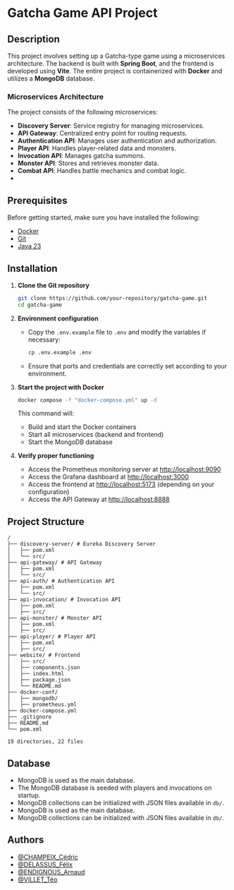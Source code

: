 # Gatcha Game API Project

## Description
This project involves setting up a Gatcha-type game using a microservices architecture. The backend is built with **Spring Boot**, and the frontend is developed using **Vite**. The entire project is containerized with **Docker** and utilizes a **MongoDB** database.

### Microservices Architecture
The project consists of the following microservices:
- **Discovery Server**: Service registry for managing microservices.
- **API Gateway**: Centralized entry point for routing requests.
- **Authentication API**: Manages user authentication and authorization.
- **Player API**: Handles player-related data and monsters.
- **Invocation API**: Manages gatcha summons.
- **Monster API**: Stores and retrieves monster data.
- **Combat API**: Handles battle mechanics and combat logic.
- 
## Prerequisites
Before getting started, make sure you have installed the following:
- [Docker](https://www.docker.com/get-started)
- [Git](https://git-scm.com/)
- [Java 23](https://www.oracle.com/fr/java/technologies/downloads/)

## Installation
1. **Clone the Git repository**
   ```sh
   git clone https://github.com/your-repository/gatcha-game.git
   cd gatcha-game
   ```

2. **Environment configuration**
    - Copy the `.env.example` file to `.env` and modify the variables if necessary:
      ```sh
      cp .env.example .env
      ```
    - Ensure that ports and credentials are correctly set according to your environment.

3. **Start the project with Docker**
   ```sh
   docker compose -f "docker-compose.yml" up -d
   ```
   This command will:
    - Build and start the Docker containers
    - Start all microservices (backend and frontend)
    - Start the MongoDB database

4. **Verify proper functioning**
    - Access the Prometheus monitoring server at [http://localhost:9090](http://localhost:9090)
    - Access the Grafana dashboard at [http://localhost:3000](http://localhost:3000)
    - Access the frontend at [http://localhost:5173](http://localhost:5173) (depending on your configuration)
    - Access the API Gateway at [http://localhost:8888](http://localhost:8888)

## Project Structure
```
/
├── discovery-server/ # Eureka Discovery Server
│   ├── pom.xml
│   └── src/
├── api-gateway/ # API Gateway
│   ├── pom.xml
│   └── src/
├── api-auth/ # Authentication API
│   ├── pom.xml
│   └── src/
├── api-invocation/ # Invocation API
│   ├── pom.xml
│   ├── src/
├── api-monster/ # Monster API
│   ├── pom.xml
│   ├── src/
├── api-player/ # Player API
│   ├── pom.xml
│   ├── src/
├── website/ # Frontend
│   ├── src/
│   ├── components.json
│   ├── index.html
│   ├── package.json
│   └── README.md
├── docker-conf/
│   ├── mongodb/
│   ├── prometheus.yml
├── docker-compose.yml
├── .gitignore
├── README.md
└── pom.xml

19 directories, 22 files

```

## Database
- MongoDB is used as the main database.
- The MongoDB database is seeded with players and invocations on startup.
- MongoDB collections can be initialized with JSON files available in `db/`.
- MongoDB is used as the main database.
- MongoDB collections can be initialized with JSON files available in `db/`.

## Authors
- [@CHAMPEIX_Cédric](https://github.com/cedric-champeix)
- [@DELASSUS_Félix](https://github.com/DelassusFelix)
- [@ENDIGNOUS_Arnaud](https://github.com/Piryth)
- [@VILLET_Téo](https://github.com/teovlt)
